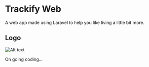 # Trackify Web

A web app made using Laravel to help you like living a little bit more.

## Logo

![Alt text](https://github.com/yurus0/trackify-web/blob/main/public/images/logo-white.png "logo")

> 

On going coding...

